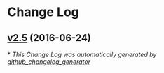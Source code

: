 # Change Log

## [v2.5](https://github.com/ubsicap/usfm/tree/v2.5) (2016-06-24)


\* *This Change Log was automatically generated by [github_changelog_generator](https://github.com/skywinder/Github-Changelog-Generator)*